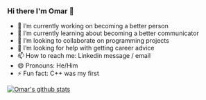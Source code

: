 ### Hi there I'm Omar 👋 

- 🔭 I’m currently working on becoming a better person
- 🌱 I’m currently learning about becoming a better communicator
- 👯 I’m looking to collaborate on programming projects
- 🤔 I’m looking for help with getting career advice
- 📫 How to reach me: Linkedin message / email
- 😄 Pronouns: He/Him
- ⚡ Fun fact: C++ was my first

[![Omar's github stats](https://github-readme-stats.vercel.app/api?username=omar2535)](https://github.com/anuraghazra/github-readme-stats)
